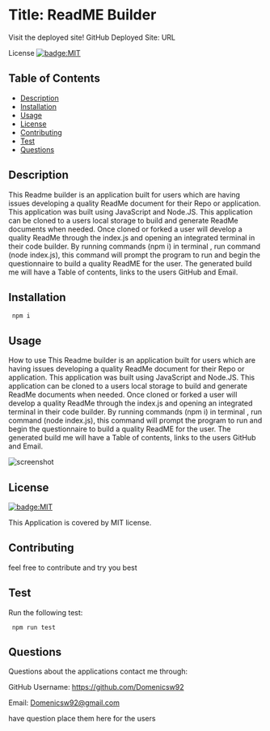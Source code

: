 # Title: ReadME Builder 
Visit the deployed site!
GitHub Deployed Site: URL

License [![badge:MIT](https://img.shields.io/badge/license-MIT-brightgreen)](https://opensource.org/licenses/MIT)
## Table of Contents 
   * [Description](#description)
   * [Installation](#installation)
   * [Usage](#usage)
   * [License](#license)
   * [Contributing](#contributing)
   * [Test](#test)
   * [Questions](#questions)

## Description 

This Readme builder is an application built for users which are having issues developing a quality ReadMe document for their Repo or application. This application was built using JavaScript and Node.JS. This application can be cloned to a users local storage to build and generate ReadMe documents when needed. Once cloned or forked a user will develop a quality ReadMe through the index.js and opening an integrated terminal in their code builder. By running commands  (npm i) in terminal , run command (node  index.js), this command will prompt the program to run and begin the questionnaire to build a quality ReadME for the user. The generated build me will have a Table of contents, links to the users GitHub and Email.

## Installation

     npm i

## Usage
How to use 
This Readme builder is an application built for users which are having issues developing a quality ReadMe document for their Repo or application. This application was built using JavaScript and Node.JS. This application can be cloned to a users local storage to build and generate ReadMe documents when needed. Once cloned or forked a user will develop a quality ReadMe through the index.js and opening an integrated terminal in their code builder. By running commands  (npm i) in terminal , run command (node  index.js), this command will prompt the program to run and begin the questionnaire to build a quality ReadME for the user. The generated build me will have a Table of contents, links to the users GitHub and Email.


![screenshot](./assests/Readmedemo.gif)

## License
[![badge:MIT](https://img.shields.io/badge/license-MIT-brightgreen)](https://opensource.org/licenses/MIT)

This Application is covered by MIT license.

## Contributing

feel free to contribute and try you best

## Test 
Run the following test: 

     npm run test

## Questions 
Questions about the applications contact me through:

GitHub Username: https://github.com/Domenicsw92

Email: Domenicsw92@gmail.com

have question place them here for the users  